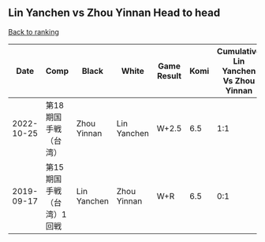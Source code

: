 ## Lin Yanchen vs Zhou Yinnan Head to head

[Back to ranking](../../index.md)




| **Date** | **Comp** | **Black** | **White** | **Game Result** | **Komi** | **Cumulative Lin Yanchen Vs Zhou Yinnan** | **Lin Yanchen Streak** | **Zhou Yinnan Streak** | 
| --- | --- | --- | --- | --- | --- | --- | --- | --- |
| 2022-10-25 | 第18期国手戦（台湾） | Zhou Yinnan | Lin Yanchen | W+2.5 | 6.5 | 1:1 | 1 | 0 | 
| 2019-09-17 | 第15期国手戦（台湾）1回戦 | Lin Yanchen | Zhou Yinnan | W+R | 6.5 | 0:1 | 0 | 1 |




